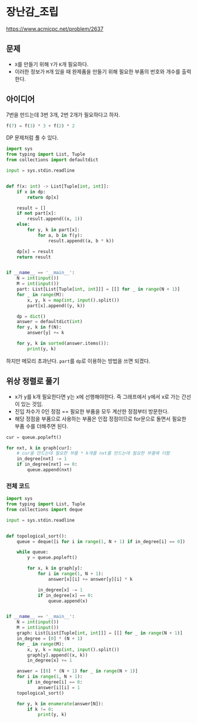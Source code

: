 # 장난감_조립

https://www.acmicpc.net/problem/2637

## 문제

- `X`를 만들기 위해 `Y`가 `K`개 필요하다.
- 이러한 정보가 `M`개 있을 때 완제품을 만들기 위해 필요한 부품의 번호와 개수를 출력한다.

## 아이디어

7번을 만드는데 3번 3개, 2번 2개가 필요하다고 하자.
```python
f(7) = f(3) * 3 + f(2) * 2
```
DP 문제처럼 풀 수 있다.

```python
import sys
from typing import List, Tuple
from collections import defaultdict

input = sys.stdin.readline


def f(x: int) -> List[Tuple[int, int]]:
	if x in dp:
		return dp[x]

	result = []
	if not part[x]:
		result.append((x, 1))
	else:
		for y, k in part[x]:
			for a, b in f(y):
				result.append((a, b * k))

	dp[x] = result
	return result


if __name__ == '__main__':
	N = int(input())
	M = int(input())
	part: List[List[Tuple[int, int]]] = [[] for _ in range(N + 1)]
	for _ in range(M):
		x, y, k = map(int, input().split())
		part[x].append((y, k))

	dp = dict()
	answer = defaultdict(int)
	for y, k in f(N):
		answer[y] += k

	for y, k in sorted(answer.items()):
		print(y, k)

```
하지만 메모리 초과난다. `part`를 `dp`로 이용하는 방법을 쓰면 되겠다.

## 위상 정렬로 풀기

- x가 y를 k개 필요한다면 y는 x에 선행해야한다. 즉 그래프에서 y에서 x로 가는 간선이 있는 것임.
- 진입 차수가 0인 정점 == 필요한 부품을 모두 계산한 정점부터 방문한다.
- 해당 정점을 부품으로 사용하는 부품은 인접 정점이므로 for문으로 돌면서 필요한 부품 수를 더해주면 된다.
```python
cur = queue.popleft()

for nxt, k in graph[cur]:
    # cur을 만드는데 필요한 부품 * k개를 nxt를 만드는데 필요한 부품에 더함
    in_degree[nxt] -= 1
    if in_degree[nxt] == 0:
        queue.append(nxt)
```

### 전체 코드

```python
import sys
from typing import List, Tuple
from collections import deque

input = sys.stdin.readline


def topological_sort():
	queue = deque([i for i in range(1, N + 1) if in_degree[i] == 0])

	while queue:
		y = queue.popleft()

		for x, k in graph[y]:
			for i in range(1, N + 1):
				answer[x][i] += answer[y][i] * k

			in_degree[x] -= 1
			if in_degree[x] == 0:
				queue.append(x)


if __name__ == '__main__':
	N = int(input())
	M = int(input())
	graph: List[List[Tuple[int, int]]] = [[] for _ in range(N + 1)]
	in_degree = [0] * (N + 1)
	for _ in range(M):
		x, y, k = map(int, input().split())
		graph[y].append((x, k))
		in_degree[x] += 1

	answer = [[0] * (N + 1) for _ in range(N + 1)]
	for i in range(1, N + 1):
		if in_degree[i] == 0:
			answer[i][i] = 1
	topological_sort()

	for y, k in enumerate(answer[N]):
		if k != 0:
			print(y, k)
```